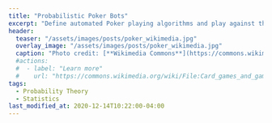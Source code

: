 ```yaml
---
title: "Probabilistic Poker Bots"
excerpt: "Define automated Poker playing algorithms and play against them."
header:
  teaser: "/assets/images/posts/poker_wikimedia.jpg"
  overlay_image: "/assets/images/posts/poker_wikimedia.jpg"
  caption: "Photo credit: [**Wikimedia Commons**](https://commons.wikimedia.org/wiki/)"
  #actions:
  #  - label: "Learn more"
  #    url: "https://commons.wikimedia.org/wiki/File:Card_games_and_game_tokens_01.jpg"
tags:
  - Probability Theory
  - Statistics
last_modified_at: 2020-12-14T10:22:00-04:00
---
```



<!-- iframe style-->
<style>
iframe{
  height:20000px !important;
  overflow:hidden !important;}
</style>

<script src="https://gist.github.com/DiGyt/2f16695cdf21fe2f5e9a6ecc9d94af41.js"></script>



